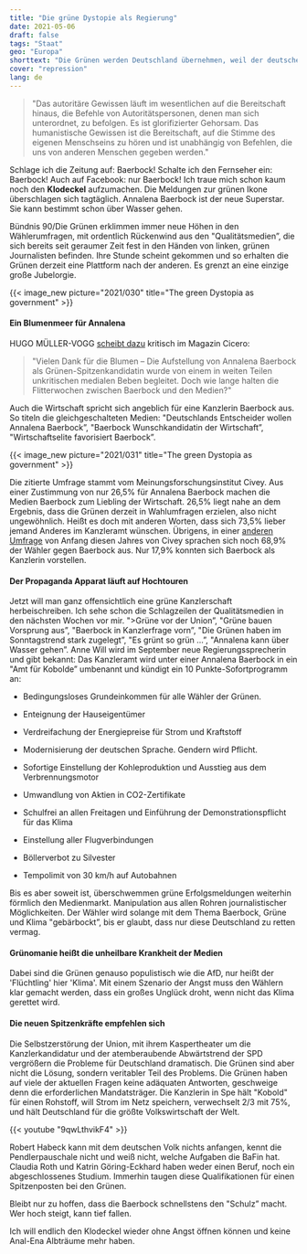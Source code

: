 ```yaml
---
title: "Die grüne Dystopie als Regierung"
date: 2021-05-06
draft: false
tags: "Staat"
geo: "Europa"
shorttext: "Die Grünen werden Deutschland übernehmen, weil der deutsche eben vergisst und nicht behält. Der nächste Weltkrieg beginnt am 26.09.2021!"
cover: "repression"
lang: de
---
```


> "Das autoritäre Gewissen läuft im wesentlichen auf die Bereitschaft hinaus, die Befehle von Autoritätspersonen, denen man sich unterordnet, zu befolgen. Es ist glorifizierter Gehorsam. Das humanistische Gewissen ist die Bereitschaft, auf die Stimme des eigenen Menschseins zu hören und ist unabhängig von Befehlen, die uns von anderen Menschen gegeben werden."

Schlage ich die Zeitung auf: Baerbock! Schalte ich den Fernseher ein: Baerbock! Auch auf Facebook: nur Baerbock! Ich traue mich schon kaum noch den **Klodeckel** aufzumachen. Die Meldungen zur grünen Ikone überschlagen sich tagtäglich. Annalena Baerbock ist der neue Superstar. Sie kann bestimmt schon über Wasser gehen.

Bündnis 90/Die Grünen erklimmen immer neue Höhen in den Wählerumfragen, mit ordentlich Rückenwind aus den "Qualitätsmedien”, die sich bereits seit geraumer Zeit fest in den Händen von linken, grünen Journalisten befinden. Ihre Stunde scheint gekommen und so erhalten die Grünen derzeit eine Plattform nach der anderen. Es grenzt an eine einzige große Jubelorgie.

{{< image_new picture="2021/030" title="The green Dystopia as government" >}}

#### Ein Blumenmeer für Annalena

HUGO MÜLLER-VOGG [scheibt dazu](https://www.cicero.de/innenpolitik/medien-hype-um-baerbock-vielen-dank-fur-die-blumen "Vielen Dank für die Blumen") kritisch im Magazin Cicero:

> "Vielen Dank für die Blumen – Die Aufstellung von Annalena Baerbock als Grünen-Spitzenkandidatin wurde von einem in weiten Teilen unkritischen medialen Beben begleitet. Doch wie lange halten die Flitterwochen zwischen Baerbock und den Medien?"

Auch die Wirtschaft spricht sich angeblich für eine Kanzlerin Baerbock aus. So titeln die gleichgeschalteten Medien: "Deutschlands Entscheider wollen Annalena Baerbock”, "Baerbock Wunschkandidatin der Wirtschaft”, "Wirtschaftselite favorisiert Baerbock”.

{{< image_new picture="2021/031" title="The green Dystopia as government" >}}

Die zitierte Umfrage stammt vom Meinungsforschungsinstitut Civey. Aus einer Zustimmung von nur 26,5% für Annalena Baerbock machen die Medien Baerbock zum Liebling der Wirtschaft. 26,5% liegt nahe an dem Ergebnis, dass die Grünen derzeit in Wahlumfragen erzielen, also nicht ungewöhnlich. Heißt es doch mit anderen Worten, dass sich 73,5% lieber jemand Anderes im Kanzleramt wünschen. Übrigens, in einer [anderen Umfrage](https://civey.com/umfragen/12139/glauben-sie-dass-die-grunen-vorsitzende-annalena-baerbock-eine-gute-bundeskanzlerin-ware "Glauben Sie, dass die Grünen-Vorsitzende Annalena Baerbock eine gute Bundeskanzlerin wäre?") von Anfang diesen Jahres von Civey sprachen sich noch 68,9% der Wähler gegen Baerbock aus. Nur 17,9% konnten sich Baerbock als Kanzlerin vorstellen.

#### Der Propaganda Apparat läuft auf Hochtouren

Jetzt will man ganz offensichtlich eine grüne Kanzlerschaft herbeischreiben. Ich sehe schon die Schlagzeilen der Qualitätsmedien in den nächsten Wochen vor mir. ">Grüne vor der Union”, "Grüne bauen Vorsprung aus”, "Baerbock in Kanzlerfrage vorn”, "Die Grünen haben im Sonntagstrend stark zugelegt”, "Es grünt so grün …”, "Annalena kann über Wasser gehen”. Anne Will wird im September neue Regierungssprecherin und gibt bekannt: Das Kanzleramt wird unter einer Annalena Baerbock in ein "Amt für Kobolde” umbenannt und kündigt ein 10 Punkte-Sofortprogramm an:

  - Bedingungsloses Grundeinkommen für alle Wähler der Grünen.

  - Enteignung der Hauseigentümer

  - Verdreifachung der Energiepreise für Strom und Kraftstoff

  - Modernisierung der deutschen Sprache. Gendern wird Pflicht.

  - Sofortige Einstellung der Kohleproduktion und Ausstieg aus dem Verbrennungsmotor

  - Umwandlung von Aktien in CO2-Zertifikate

  - Schulfrei an allen Freitagen und Einführung der Demonstrationspflicht für das Klima

  - Einstellung aller Flugverbindungen

  - Böllerverbot zu Silvester

  - Tempolimit von 30 km/h auf Autobahnen

Bis es aber soweit ist, überschwemmen grüne Erfolgsmeldungen weiterhin förmlich den Medienmarkt. Manipulation aus allen Rohren journalistischer Möglichkeiten. Der Wähler wird solange mit dem Thema Baerbock, Grüne und Klima "gebärbockt”, bis er glaubt, dass nur diese Deutschland zu retten vermag.

#### Grünomanie heißt die unheilbare Krankheit der Medien

Dabei sind die Grünen genauso populistisch wie die AfD, nur heißt der 'Flüchtling' hier 'Klima'. Mit einem Szenario der Angst muss den Wählern klar gemacht werden, dass ein großes Unglück droht, wenn nicht das Klima gerettet wird.

#### Die neuen Spitzenkräfte empfehlen sich

Die Selbstzerstörung der Union, mit ihrem Kaspertheater um die Kanzlerkandidatur und der atemberaubende Abwärtstrend der SPD vergrößern die Probleme für Deutschland dramatisch. Die Grünen sind aber nicht die Lösung, sondern veritabler Teil des Problems. Die Grünen haben auf viele der aktuellen Fragen keine adäquaten Antworten, geschweige denn die erforderlichen Mandatsträger. Die Kanzlerin in Spe hält "Kobold" für einen Rohstoff, will Strom im Netz speichern, verwechselt 2/3 mit 75%, und hält Deutschland für die größte Volkswirtschaft der Welt.

{{< youtube "9qwLthvikF4" >}}

Robert Habeck kann mit dem deutschen Volk nichts anfangen, kennt die Pendlerpauschale nicht und weiß nicht, welche Aufgaben die BaFin hat. Claudia Roth und Katrin Göring-Eckhard haben weder einen Beruf, noch ein abgeschlossenes Studium. Immerhin taugen diese Qualifikationen für einen Spitzenposten bei den Grünen.

Bleibt nur zu hoffen, dass die Baerbock schnellstens den "Schulz” macht. Wer hoch steigt, kann tief fallen.

Ich will endlich den Klodeckel wieder ohne Angst öffnen können und keine Anal-Ena Albträume mehr haben.
